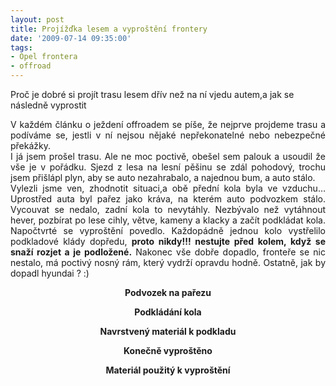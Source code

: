 ```yaml
---
layout: post
title: Projížďka lesem a vyproštění frontery
date: '2009-07-14 09:35:00'
tags:
- Opel frontera
- offroad
---
```

Proč je dobré si projít trasu lesem dřív než na ní vjedu autem,a jak se následně vyprostit

<p style="text-align: justify;">V každém článku o ježdení offroadem se píše, že nejprve projdeme trasu a podíváme se, jestli v ní nejsou nějaké nepřekonatelné nebo nebezpečné překážky. <br />I já jsem prošel trasu. Ale ne moc poctivě, obešel sem palouk a usoudil že vše je v pořádku. Sjezd z lesa na lesní pěšinu se zdál pohodový, trochu jsem přišlápl plyn, aby se auto nezahrabalo, a najednou bum, a auto stálo. <br />Vylezli jsme ven, zhodnotit situaci,a obě přední kola byla ve vzduchu… Uprostřed auta byl pařez jako kráva, na kterém auto podvozkem stálo. Vycouvat se nedalo, zadní kola to nevytáhly. Nezbývalo než vytáhnout hever, pozbírat po lese cihly, větve, kameny a klacky a začít podkládat kola. Napočtvrté se vyproštění povedlo. Každopádně jednou kolo vystřelilo podkladové klády dopředu, <strong>proto nikdy!!! nestujte před kolem, když se snaží rozjet a je podložené.</strong> Nakonec vše dobře dopadlo, fronteře se nic nestalo, má poctivý nosný rám, který vydrží opravdu hodně. Ostatně, jak by dopadl hyundai ? :)</p>
<p style="text-align: center;"><strong>Podvozek na pařezu</strong> <br /><img src="http://www.tomas-dvorak.cz/images/31t.jpg" alt="" /></p>
<p style="text-align: center;"><strong>Podkládání kola</strong> <br /><img src="http://www.tomas-dvorak.cz/images/32t.jpg" alt="" /></p>
<p style="text-align: center;"><strong>Navrstvený materiál k podkladu</strong> <br /><img src="http://www.tomas-dvorak.cz/images/33t.jpg" alt="" /></p>
<p style="text-align: center;"><strong>Konečně vyproštěno</strong> <br /><img src="http://www.tomas-dvorak.cz/images/34t.jpg" alt="" /></p>
<p style="text-align: center;"><strong>Materiál použitý k vyproštění</strong> <br /><img src="http://www.tomas-dvorak.cz/images/35t.jpg" alt="" /></p>
